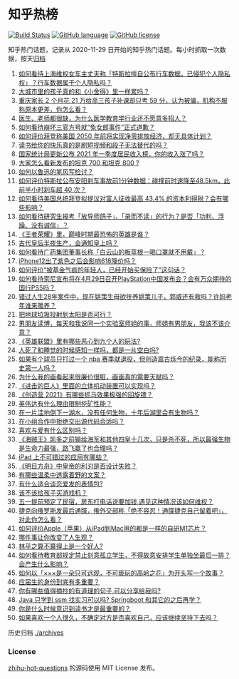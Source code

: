 # 知乎热榜
[![Build Status](https://github.com/ToWeLong/zhihu-hot-questions/workflows/CI/badge.svg)](https://github.com/ToWeLong/zhihu-hot-questions/actions)
[![GitHub language](https://img.shields.io/badge/language-golang-orange.svg)](https://golang.org/)
[![GitHub license](https://img.shields.io/github/license/ToWeLong/zhihu-hot-questions)](https://github.com/ToWeLong/zhihu-hot-questions/blob/main/LICENSE)

知乎热门话题，记录从 2020-11-29 日开始的知乎热门话题。每小时抓取一次数据，按天[归档](./archives)

<!-- BEGIN -->

1. [如何看待上海维权女车主丈夫称「特斯拉擅自公布行车数据，已侵犯个人隐私权」？行车数据属于个人隐私吗？](https://www.zhihu.com/question/456075339)
1. [大城市里的孩子真的和《小舍得》里一样累吗？](https://www.zhihu.com/question/455699208)
1. [重庆家长 2 个月花 21 万给高三孩子补课却只考 59 分，认为被骗，机构不服称原本更差，你怎么看？](https://www.zhihu.com/question/455913315)
1. [医生、老师都很缺，为什么医学教育学行业还不愿意多招人？](https://www.zhihu.com/question/455946878)
1. [如何看待崩坏三官方号就“兔女郎事件”正式道歉？](https://www.zhihu.com/question/455995309)
1. [如何评价拜登称美国 2050 年前将实现净零排放经济，却无具体计划？](https://www.zhihu.com/question/456081585)
1. [读书给你的快乐真的是刷短视频和段子无法替代的吗？](https://www.zhihu.com/question/455756676)
1. [国家统计局更新公布 2021 年一季度居民收入榜，你的收入涨了吗？](https://www.zhihu.com/question/456085954)
1. [大家怎么看新发布的坦克 700 和坦克 800 ?](https://www.zhihu.com/question/455499071)
1. [如何以鲁迅的笔风写检讨？](https://www.zhihu.com/question/454051803)
1. [如何评价特斯拉公布安阳刹车事故前1分钟数据：碰撞前时速降至48.5km，此前半小时刹车超 40 次？](https://www.zhihu.com/question/456002925)
1. [如何看待美国总统拜登拟提议对富人征收最高 43.4% 的资本利得税？会有哪些影响？](https://www.zhihu.com/question/456062682)
1. [如何看待研究生报考「放导师鸽子」、「录而不读」的行为？是否「功利、浮躁、没有诚信」？](https://www.zhihu.com/question/455928742)
1. [《王者荣耀》里，巅峰时期最恐怖的英雄是谁？](https://www.zhihu.com/question/454757335)
1. [古代皇后半夜生产，会通知皇上吗？](https://www.zhihu.com/question/455204116)
1. [如何看待广药集团董事长称「白云山的板蓝根一喝口罩就不用戴」？](https://www.zhihu.com/question/455988256)
1. [iPhone12出了紫色之后会影响618降价吗？](https://www.zhihu.com/question/455722908)
1. [如何评价“被基金气疯的年轻人，已经开始买保险了”这句话？](https://www.zhihu.com/question/454948722)
1. [如何看待索尼宣布将在4月29日召开PlayStation中国发布会？会有万众期待的国行PS5吗？](https://www.zhihu.com/question/456094164)
1. [错过人生28年案件中，现在姚策生母欲抚养姚策儿子，郭威还有救吗？许妈老年谁来赡养？](https://www.zhihu.com/question/455920156)
1. [把地球垃圾投射到太阳是否可行？](https://www.zhihu.com/question/285327354)
1. [男朋友读博，每天和我说同一个实验室师姐的事，师姐有男朋友，我该不该介意？](https://www.zhihu.com/question/454875381)
1. [《英雄联盟》里有哪些恶心到九个人的玩法?](https://www.zhihu.com/question/454442754)
1. [人死了和睡觉的时候感知一样吗，都是一片空白吗?](https://www.zhihu.com/question/389364959)
1. [如果有个球员只打过一个 nba 赛季就退役，但创造震古烁今的纪录，能称历史第一人吗？](https://www.zhihu.com/question/452486283)
1. [为什么我的画看起来很廉价很脏，画画真的需要天赋吗？](https://www.zhihu.com/question/447405470)
1. [《进击的巨人》里面的立体机动装置可以实现吗？](https://www.zhihu.com/question/35230769)
1. [《创造营 2021》有哪些抓马效果极强的回旋镖？](https://www.zhihu.com/question/453301076)
1. [英伟达有什么理由限制挖矿性能？](https://www.zhihu.com/question/455344328)
1. [在一片洼地倒下一湖水，没有任何生物，十年后湖里会有生物吗？](https://www.zhihu.com/question/455641279)
1. [在小组合作中拒绝交出源代码合适吗？](https://www.zhihu.com/question/456100965)
1. [喜欢与爱有什么区别吗？](https://www.zhihu.com/question/453234065)
1. [《海贼王》凯多之前输给海军和其他四皇十几次，只是杀不死，所以最强生物是生命力最强，路飞赢了也合理吗？](https://www.zhihu.com/question/454631871)
1. [iPad 上不可错过的应用有哪些？](https://www.zhihu.com/question/19671759)
1. [《明日方舟》中皇帝的利刃是否设计失败？](https://www.zhihu.com/question/456117760)
1. [有哪些温柔中透露着野的文案？](https://www.zhihu.com/question/445967916)
1. [有什么适合谈恋爱发的表情包?](https://www.zhihu.com/question/432519674)
1. [该不该给孩子买游戏机？](https://www.zhihu.com/question/455558461)
1. [五一提前预定了民宿，房东打电话说要加钱,遇见这种情况该如何维权？](https://www.zhihu.com/question/453844788)
1. [捷克向俄罗斯发最后通牒，俄外交部称「绝不容忍！通牒捷克自己留着吧」，对此你怎么看？](https://www.zhihu.com/question/455948484)
1. [如何评价Apple（苹果）从iPad到Mac用的都是一样的自研M1芯片？](https://www.zhihu.com/question/455756351)
1. [哪件事让你改变了人生观？](https://www.zhihu.com/question/450690102)
1. [林平之算不算得上是一个好人?](https://www.zhihu.com/question/453811630)
1. [如何看待教育部规定禁止刻意孤立学生，不得故意安排学生单独坐最后一排？会产生什么影响？](https://www.zhihu.com/question/455974490)
1. [如何以「×××是一朵只可远观，不可亵玩的高岭之花」为开头写一个故事？](https://www.zhihu.com/question/445955328)
1. [应届生的身份到底有多重要？](https://www.zhihu.com/question/386115358)
1. [你有哪些值得摘抄的有道理的句子,可以分享给我吗?](https://www.zhihu.com/question/455514198)
1. [Java 只学到 ssm 找实习可以吗? Springboot 和其它的之后再学？](https://www.zhihu.com/question/445002710)
1. [你是什么时候意识到读书才是最重要的？](https://www.zhihu.com/question/454344106)
1. [如果喜欢一个人很久，不确定对方是否喜欢自己，应该继续坚持下去吗？](https://www.zhihu.com/question/453056300)

<!-- END -->

历史归档 [./archives](./archives)


### License
[zhihu-hot-questions](https://github.com/towelong/zhihu-hot-questions) 的源码使用 MIT License 发布。